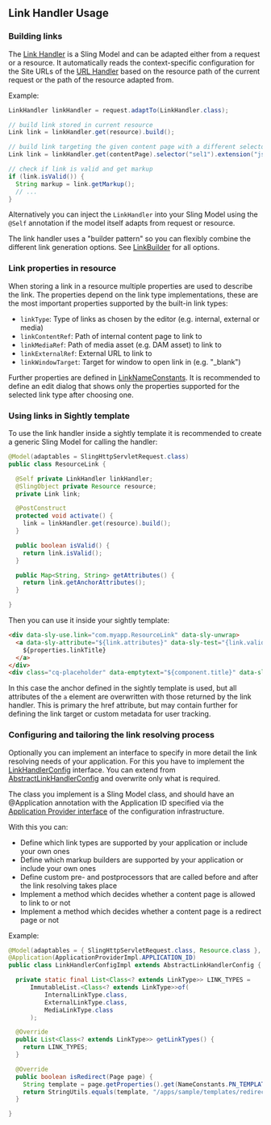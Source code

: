 ## Link Handler Usage


### Building links

The [Link Handler][link-handler] is a Sling Model and can be adapted either from a request or a resource. It automatically reads the context-specific configuration for the Site URLs of the [URL Handler][url-handler] based on the resource path of the current request or the path of the resource adapted from.

Example:

```java
LinkHandler linkHandler = request.adaptTo(LinkHandler.class);

// build link stored in current resource
Link link = linkHandler.get(resource).build();

// build link targeting the given content page with a different selector and extension
Link link = linkHandler.get(contentPage).selector("sel1").extension("json").build();

// check if link is valid and get markup
if (link.isValid()) {
  String markup = link.getMarkup();
  // ...
}
```

Alternatively you can inject the `LinkHandler` into your Sling Model using the `@Self` annotation if the model itself adapts from request or resource.

The link handler uses a "builder pattern" so you can flexibly combine the different link generation options.
See [LinkBuilder][link-builder] for all options.


### Link properties in resource

When storing a link in a resource multiple properties are used to describe the link. The properties depend on the link type implementations, these are the most important properties supported by the built-in link types:

* `linkType`: Type of links as chosen by the editor (e.g. internal, external or media)
* `linkContentRef`: Path of internal content page to link to
* `linkMediaRef`: Path of media asset (e.g. DAM asset) to link to
* `linkExternalRef`: External URL to link to
* `linkWindowTarget`: Target for window to open link in (e.g. "_blank")

Further properties are defined in [LinkNameConstants][link-name-constants]. It is recommended to define an edit dialog that shows only the properties supported for the selected link type after choosing one.


### Using links in Sightly template

To use the link handler inside a sightly template it is recommended to create a generic Sling Model for calling the handler:

```java
@Model(adaptables = SlingHttpServletRequest.class)
public class ResourceLink {

  @Self private LinkHandler linkHandler;
  @SlingObject private Resource resource;
  private Link link;

  @PostConstruct
  protected void activate() {
    link = linkHandler.get(resource).build();
  }

  public boolean isValid() {
    return link.isValid();
  }

  public Map<String, String> getAttributes() {
    return link.getAnchorAttributes();
  }

}
```

Then you can use it inside your sightly template:

```html
<div data-sly-use.link="com.myapp.ResourceLink" data-sly-unwrap>
  <a data-sly-attribute="${link.attributes}" data-sly-test="{link.valid}">
    ${properties.linkTitle}
  </a>
</div>
<div class="cq-placeholder" data-emptytext="${component.title}" data-sly-test="${!link.valid}"></div>
```

In this case the anchor defined in the sightly template is used, but all attributes of the `a` element are overwritten with those returned by the link handler. This is primary the href attribute, but may contain further for defining the link target or custom metadata for user tracking.



### Configuring and tailoring the link resolving process

Optionally you can implement an interface to specify in more detail the link resolving needs of your application. For this you have to implement the [LinkHandlerConfig][link-handler-config] interface. You can extend from [AbstractLinkHandlerConfig][abstract-link-handler-config] and overwrite only what is required.

The class you implement is a Sling Model class, and should have an @Application annotation with the Application ID specified via the [Application Provider interface][config-application-provider] of the configuration infrastructure.

With this you can:

* Define which link types are supported by your application or include your own ones
* Define which markup builders are supported by your application or include your own ones
* Define custom pre- and postprocessors that are called before and after the link resolving takes place
* Implement a method which decides whether a content page is allowed to link to or not
* Implement a method which decides whether a content page is a redirect page or not

Example:

```java
@Model(adaptables = { SlingHttpServletRequest.class, Resource.class }, adapters = LinkHandlerConfig.class)
@Application(ApplicationProviderImpl.APPLICATION_ID)
public class LinkHandlerConfigImpl extends AbstractLinkHandlerConfig {

  private static final List<Class<? extends LinkType>> LINK_TYPES =
      ImmutableList.<Class<? extends LinkType>>of(
          InternalLinkType.class,
          ExternalLinkType.class,
          MediaLinkType.class
      );

  @Override
  public List<Class<? extends LinkType>> getLinkTypes() {
    return LINK_TYPES;
  }

  @Override
  public boolean isRedirect(Page page) {
    String template = page.getProperties().get(NameConstants.PN_TEMPLATE, String.class);
    return StringUtils.equals(template, "/apps/sample/templates/redirect");
  }

}
```


[link-handler]: apidocs/io/wcm/handler/link/LinkHandler.html
[link-builder]: apidocs/io/wcm/handler/link/LinkBuilder.html
[link-name-constants]: apidocs/io/wcm/handler/link/LinkNameConstants.html
[link-handler-config]: apidocs/io/wcm/handler/link/spi/LinkHandlerConfig.html
[abstract-link-handler-config]: apidocs/io/wcm/handler/link/spi/helpers/AbstractLinkHandlerConfig.html
[url-handler]: ../url/
[config-application-provider]: ../../config/api/usage-spi.html#Application_provider
